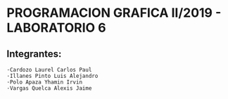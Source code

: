 # PROGRAMACION GRAFICA II/2019 - LABORATORIO 6
## Integrantes:
    ·Cardozo Laurel Carlos Paul
    ·Illanes Pinto Luis Alejandro
    ·Polo Apaza Yhamin Irvin
    ·Vargas Quelca Alexis Jaime

